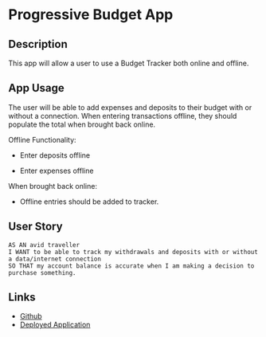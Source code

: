 # Progressive Budget App

## Description

This app will allow a user to use a Budget Tracker both online and offline.

## App Usage

The user will be able to add expenses and deposits to their budget with or without a connection. When entering transactions offline, they should populate the total when brought back online.

Offline Functionality:

  * Enter deposits offline

  * Enter expenses offline

When brought back online:

  * Offline entries should be added to tracker.

## User Story
~~~
AS AN avid traveller
I WANT to be able to track my withdrawals and deposits with or without a data/internet connection
SO THAT my account balance is accurate when I am making a decision to purchase something. 
~~~

## Links

* [Github](https://github.com/melissarmand/budgettracker)
* [Deployed Application](https://offlinebudgetracker2.herokuapp.com/)




